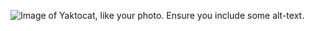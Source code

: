 ![Image of Yaktocat](https://octodex.github.com/images/yaktocat.png), like your photo. Ensure you include some alt-text.
